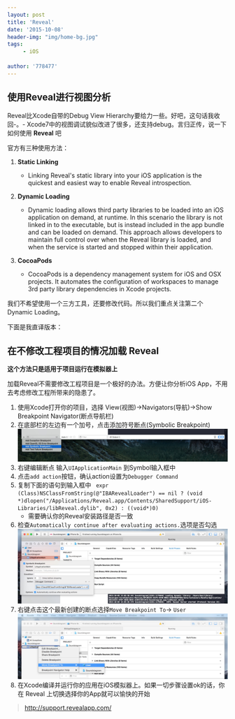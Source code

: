 ```yaml
---
layout: post
title: 'Reveal'
date: '2015-10-08'
header-img: "img/home-bg.jpg"
tags:
     - iOS
     
author: '778477'
---
```


使用Reveal进行视图分析
---

Reveal比Xcode自带的Debug View Hierarchy要给力一些。好吧，这句话我收回-。- Xcode7中的视图调试貌似改进了很多，还支持debug。言归正传，说一下如何使用 **Reveal** 吧


官方有三种使用方法：

 1. **Static Linking**
	* Linking Reveal's static library into your iOS application is the quickest and easiest way to enable Reveal introspection.

 2. **Dynamic Loading**
	* Dynamic loading allows third party libraries to be loaded into an iOS application on demand, at runtime. In this scenario the library is not linked in to the executable, but is instead included in the app bundle and can be loaded on demand. This approach allows developers to maintain full control over when the Reveal library is loaded, and when the service is started and stopped within their application.
 3. **CocoaPods**
	* CocoaPods is a dependency management system for iOS and OSX projects. It automates the configuration of workspaces to manage 3rd party library dependencies in Xcode projects.
	
	
我们不希望使用一个三方工具，还要修改代码。所以我们重点关注第二个Dynamic Loading。

下面是我直译版本：

在不修改工程项目的情况加载 Reveal
---
**这个方法只是适用于项目运行在模拟器上**

加载Reveal不需要修改工程项目是一个极好的办法。方便让你分析iOS App，不用去考虑修改工程所带来的隐患了。

 1. 使用Xcode打开你的项目，选择 View(视图)->Navigators(导航)->Show Breakpoint Navigator(断点导航栏)
 2. 在底部栏的左边有一个加号，点击添加符号断点(Symbolic Breakpoint) ![add-symbolic-breakpoint](https://raw.githubusercontent.com/778477/778477.github.io/master/img/add-symbolic-breakpoint-menu.jpg)
 3. 右键编辑断点 输入`UIApplicationMain` 到Symbol输入框中
 4. 点击`add action`按钮，确认action设置为`Debugger Command`
 5. 复制下面的语句到输入框中 ``` expr (Class)NSClassFromString(@"IBARevealLoader") == nil ? (void *)dlopen("/Applications/Reveal.app/Contents/SharedSupport/iOS-Libraries/libReveal.dylib", 0x2) : ((void*)0)```
	* 需要确认你的Reveal安装路径是否一致
 6. 检查`Automatically continue after evaluating actions.`选项是否勾选![setup-breakpoint-popup](https://raw.githubusercontent.com/778477/778477.github.io/master/img/setup-breakpoint-popup.jpg)
 7. 右键点击这个最新创建的断点选择`Move Breakpoint To`-> `User `![move-breakpoint-to-user](https://raw.githubusercontent.com/778477/778477.github.io/master/img/move-breakpoint-to-user.jpg)
 8. 在Xcode编译并运行你的应用在iOS模拟器上。如果一切步骤设置ok的话，你在 Reveal 上切换选择你的App就可以愉快的开始

> http://support.revealapp.com/

